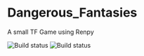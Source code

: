 # Dangerous_Fantasies
A small TF Game using Renpy

![Build status](https://travis-ci.org/JynxedJ/Dangerous_Fantasies.svg)
![Build status](https://travis-ci.org/JynxedJ/Dangerous_Fantasies.svg?branch=master)

